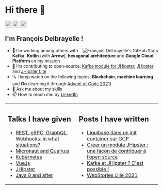 # Hi there 👋

<a href="https://github.com/fdelbrayelle">
  <img align="left" alt="François Delbrayelle's Github" width="22px" src="https://cdn.jsdelivr.net/npm/simple-icons@v3/icons/github.svg" />
</a>
<a href="https://www.linkedin.com/in/fdelbrayelle/">
  <img align="left" alt="François Delbrayelle
                         's Linkdein" width="22px" src="https://cdn.jsdelivr.net/npm/simple-icons@v3/icons/linkedin.svg" />
</a>
<a href="https://twitter.com/fdelbrayelle">
  <img align="left" alt="François Delbrayelle's Twitter" width="22px" src="https://cdn.jsdelivr.net/npm/simple-icons@v3/icons/twitter.svg" />
</a>

<br />

## I'm François Delbrayelle !

<img align="right" alt="François Delbrayelle's GitHub Stats" src="https://github-readme-stats.vercel.app/api?username=fdelbrayelle&show_icons=true&count_private=true" />

- 🚀 I’m working among others with **Kafka**, **Kotlin** (with **Arrow**), **hexagonal architecture** and **Google Cloud Platform** on my mission
- 🔭 I’m contributing to open-source: [Kafka module for JHipster](https://github.com/fdelbrayelle/generator-jhipster-kafka/), [JHipster](https://github.com/fdelbrayelle/generator-jhipster) and [JHipster Lite](https://github.com/fdelbrayelle/jhipster-lite)
- 🔍 I keep watch on the following topics: **Blockchain**, **machine learning** and **Go** (learning it through [Advent of Code 2021](https://github.com/fdelbrayelle/adventofcode/tree/main/2021))
- 💬 Ask me about my skills
- 📫 How to reach me: by [LinkedIn](https://www.linkedin.com/in/fdelbrayelle/)

<table style="border: none;">
  <tr style="border: none; vertical-align: top;">
    <td style="border: none;">
      <h2>Talks I have given</h2>
      <ul>
        <li><a href="https://github.com/fdelbrayelle/talk-rest-grpc-graphql-webhooks">REST, gRPC, GraphQL, Webhooks: in what situations?</a></li>
        <li><a href="https://github.com/fdelbrayelle/midi-tech-micronaut-quarkus">Micronaut and Quarkus</a></li>
        <li><a href="https://github.com/fdelbrayelle/midi-tech-k8s">Kubernetes</a></li>
        <li><a href="https://github.com/fdelbrayelle/midi-tech-vuejs">Vue.js</a></li>
        <li><a href="https://github.com/fdelbrayelle/midi-tech-jhipster">JHipster</a></li>
        <li><a href="https://github.com/fdelbrayelle/midi-tech-java-news">Java 8 and after</a></li>
      </ul>
    </td>
    <td style="border: none; vertical-align: top;">
      <h2>Posts I have written</h2>
      <ul>
        <li><a href="https://blog.ippon.fr/2021/11/24/liquibase-dans-un-init-container-sur-gcp/">Liquibase dans un init container sur GCP</a></li>
        <li><a href="https://blog.ippon.fr/2021/05/31/creer-un-module-jhipster-une-facon-de-contribuer-a-lopen-source-2/">Créer un module JHipster : une façon de contribuer à l’open source</a></li>
        <li><a href="https://blog.ippon.fr/2021/03/10/kafka-et-jhipster-cest-possible/">Kafka et JHipster ? C'est possible !</a></li>
        <li><a href="https://blog.ippon.fr/2021/02/26/webstories-lille-2021/">WebStories Lille 2021</a></li>
      </ul>
    </td>
  </tr>
</table>
